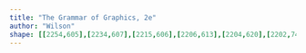 ```yaml
---
title: "The Grammar of Graphics, 2e"
author: "Wilson"
shape: [[2254,605],[2234,607],[2215,606],[2206,613],[2204,620],[2202,745],[2203,779],[2201,825],[2201,882],[2203,892],[2200,903],[2199,991],[2197,1443],[2194,1647],[2195,1800],[2198,1817],[2204,1824],[2213,1826],[2241,1827],[2411,1827],[2416,1824],[2419,1818],[2420,1787],[2421,1609],[2424,1538],[2423,1527],[2429,1309],[2430,1195],[2433,1101],[2433,1029],[2436,940],[2436,897],[2434,888],[2437,876],[2436,855],[2438,832],[2437,815],[2439,790],[2439,713],[2442,612],[2439,608],[2435,606],[2428,606],[2424,608],[2411,607],[2402,610],[2362,610],[2344,607],[2318,608],[2303,606],[2285,607],[2280,605],[2265,605]]
---
```

